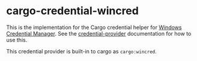 # cargo-credential-wincred

This is the implementation for the Cargo credential helper for [Windows Credential Manager].
See the [credential-provider] documentation for how to use this.

This credential provider is built-in to cargo as `cargo:wincred`.

[Windows Credential Manager]: https://support.microsoft.com/en-us/windows/accessing-credential-manager-1b5c916a-6a16-889f-8581-fc16e8165ac0
[credential-provider]: https://doc.rust-lang.org/nightly/cargo/reference/registry-authentication.html
